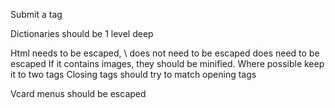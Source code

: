 Submit a tag

Dictionaries should be 1 level deep

Html needs to be escaped, \ does not need to be escaped  does need to be escaped
If it contains images, they should be minified.
Where possible keep it to two tags
Closing tags should try to match opening tags


Vcard  menus should be escaped





